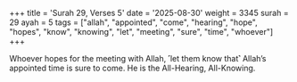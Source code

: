 +++
title = 'Surah 29, Verses 5'
date = '2025-08-30'
weight = 3345
surah = 29
ayah = 5
tags = ["allah", "appointed", "come", "hearing", "hope", "hopes", "know", "knowing", "let", "meeting", "sure", "time", "whoever"]
+++

Whoever hopes for the meeting with Allah, ˹let them know that˺ Allah’s appointed time is sure to come. He is the All-Hearing, All-Knowing.